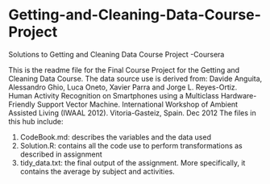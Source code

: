# Getting-and-Cleaning-Data-Course-Project
Solutions to Getting and Cleaning Data Course Project -Coursera


This is the readme file for the Final Course Project for the Getting and Cleaning Data Course. 
The data source use is derived from: Davide Anguita, Alessandro Ghio, Luca Oneto, Xavier Parra and Jorge L. Reyes-Ortiz. Human Activity Recognition on Smartphones using a Multiclass Hardware-Friendly Support Vector Machine. International Workshop of Ambient Assisted Living (IWAAL 2012). Vitoria-Gasteiz, Spain. Dec 2012
The files in this hub include:
1)	CodeBook.md: describes the variables and the data used
2)	Solution.R: contains all the code use to perform transformations as described in assignment
3)	tidy_data.txt: the final output of the assignment. More specifically, it contains the average by subject and activities.

